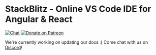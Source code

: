 # StackBlitz - Online VS Code IDE for Angular & React

[![Chat](https://img.shields.io/badge/chat-on%20discord-7289da.svg)](https://discord.gg/stackblitz) [![Donate on Patreon](https://img.shields.io/badge/patreon-donate-yellow.svg)](https://www.patreon.com/stackblitz)

We're currently working on updating our docs :) Come chat with us on [Discord](https://discord.gg/stackblitz)!
